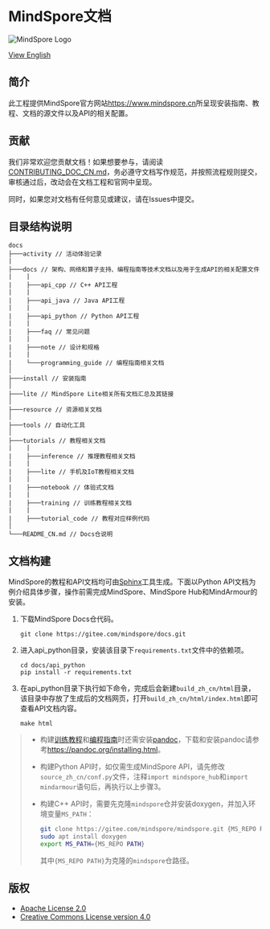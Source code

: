﻿# MindSpore文档

![MindSpore Logo](resource/MindSpore-logo.png)

[View English](./README.md)

## 简介

此工程提供MindSpore官方网站<https://www.mindspore.cn>所呈现安装指南、教程、文档的源文件以及API的相关配置。

## 贡献

我们非常欢迎您贡献文档！如果想要参与，请阅读[CONTRIBUTING_DOC_CN.md](./CONTRIBUTING_DOC_CN.md)，务必遵守文档写作规范，并按照流程规则提交，审核通过后，改动会在文档工程和官网中呈现。

同时，如果您对文档有任何意见或建议，请在Issues中提交。

## 目录结构说明

```text
docs
├───activity // 活动体验记录
|
├───docs // 架构、网络和算子支持、编程指南等技术文档以及用于生成API的相关配置文件
|    |
|    ├───api_cpp // C++ API工程
|    |
|    ├───api_java // Java API工程
|    |
|    ├───api_python // Python API工程
|    |
|    ├───faq // 常见问题
|    |
|    ├───note // 设计和规格
|    |
|    └───programming_guide // 编程指南相关文档
│
├───install // 安装指南
│
├───lite // MindSpore Lite相关所有文档汇总及其链接  
│
├───resource // 资源相关文档
│
├───tools // 自动化工具
│
├───tutorials // 教程相关文档
|    |
|    ├───inference // 推理教程相关文档
|    |
|    ├───lite // 手机及IoT教程相关文档
|    |
|    ├───notebook // 体验式文档
|    |
|    ├───training // 训练教程相关文档
|    |
|    ├───tutorial_code // 教程对应样例代码
│
└───README_CN.md // Docs仓说明
```

## 文档构建

MindSpore的教程和API文档均可由[Sphinx](https://www.sphinx-doc.org/en/master/)工具生成。下面以Python API文档为例介绍具体步骤，操作前需完成MindSpore、MindSpore Hub和MindArmour的安装。

1. 下载MindSpore Docs仓代码。

   ```shell
   git clone https://gitee.com/mindspore/docs.git
   ```

2. 进入api_python目录，安装该目录下`requirements.txt`文件中的依赖项。

   ```shell
   cd docs/api_python
   pip install -r requirements.txt
   ```

3. 在api_python目录下执行如下命令，完成后会新建`build_zh_cn/html`目录，该目录中存放了生成后的文档网页，打开`build_zh_cn/html/index.html`即可查看API文档内容。

   ```shell
   make html
   ```

> - 构建[训练教程](https://gitee.com/mindspore/docs/tree/master/tutorials/training)和[编程指南](https://gitee.com/mindspore/docs/tree/master/docs/programming_guide)时还需安装[pandoc](https://pandoc.org/)，下载和安装pandoc请参考<https://pandoc.org/installing.html>。
>
> - 构建Python API时，如仅需生成MindSpore API，请先修改`source_zh_cn/conf.py`文件，注释`import mindspore_hub`和`import mindarmour`语句后，再执行以上步骤3。
>
> - 构建C++ API时，需要先克隆`mindspore`仓并安装doxygen，并加入环境变量`MS_PATH`：
>
>   ```bash
>   git clone https://gitee.com/mindspore/mindspore.git {MS_REPO PATH}
>   sudo apt install doxygen
>   export MS_PATH={MS_REPO PATH}
>   ```
>
>   其中`{MS_REPO PATH}`为克隆的`mindspore`仓路径。

## 版权

- [Apache License 2.0](LICENSE)
- [Creative Commons License version 4.0](LICENSE-CC-BY-4.0)
